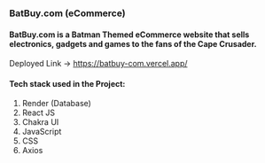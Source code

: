 ### BatBuy.com (eCommerce)
#### BatBuy.com is a Batman Themed eCommerce website that sells electronics, gadgets and games to the fans of the Cape Crusader.
Deployed Link -> https://batbuy-com.vercel.app/
#### Tech stack used in the Project:
1. Render (Database)
2. React JS
3. Chakra UI
4. JavaScript
5. CSS
6. Axios


